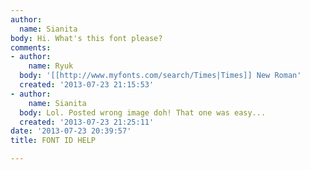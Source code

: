 ```yaml
---
author:
  name: Sianita
body: Hi. What's this font please?
comments:
- author:
    name: Ryuk
  body: '[[http://www.myfonts.com/search/Times|Times]] New Roman'
  created: '2013-07-23 21:15:53'
- author:
    name: Sianita
  body: Lol. Posted wrong image doh! That one was easy...
  created: '2013-07-23 21:25:11'
date: '2013-07-23 20:39:57'
title: FONT ID HELP

---
```

